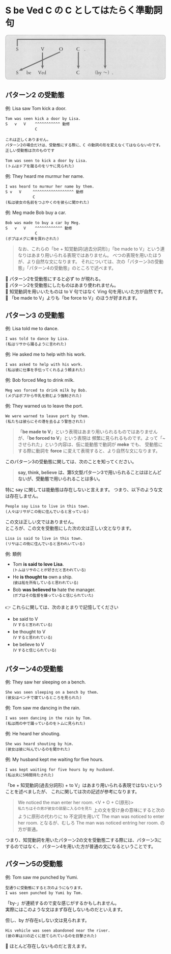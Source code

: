 # S be Ved C の C としてはたらく準動詞句

<img src="fig/準動詞句-E-第5文型の受動態.png" width="600"/>

## パターン2 の受動態
例: Lisa saw Tom kick a door.
```
Tom was seen kick a door by Lisa.
S   v   V    ^^^^^^^^^^^ 動修
             C

これは正しくありません。
パターン2の場合だけは、受動態にする際に、C の動詞の形を変えなくてはならないのです。
正しい受動態は次のものです

Tom was seen to kick a door by Lisa.
(トムはドアを蹴るのをリサに見られた)
```

例: They heard me murmur her name.
```
I was heard to murmur her name by them.
S v   V     ^^^^^^^^^^^^^^^^^^ 動修
            C
(私は彼女の名前をつぶやくのを彼らに聞かれた)
```

例: Meg made Bob buy a car.
```
Bob was made to buy a car by Meg.
S   v   V    ^^^^^^^^^^^^ 動修
             C
(ボブはメグに車を買わされた)
```

> なお、これらの「be + 知覚動詞(過去分詞形)」「be made to V」という連なりはあまり用いられる表現ではありません。
> べつの表現を用いたほうが、より自然な文になります。
> それについては、次の「パターン3の受動態」「パターン4の受動態」のところで述べます。

:speech_balloon: パターン2を受動態にすると必ず to が現れる。  
:speech_balloon: パターン2を受動態にしたものはあまり使われません。  
:speech_balloon: 知覚動詞を用いいたものは to V 句ではなく Ving 句を用いいた方が自然です。  
:speech_balloon: 「be made to V」よりも「be force to V」のほうが好まれます。  

## パターン3 の受動態
例: Lisa told me to dance.
```
I was told to dance by Lisa.
(私はリサから踊るように言われた)
```

例: He asked me to help with his work.
```
I was asked to help with his work.
(私は彼に仕事を手伝ってくれるよう頼まれた)
```

例: Bob forced Meg to drink milk.
```
Meg was forced to drink milk by Bob.
(メグはボブから牛乳を飲むよう強制された)
```

例: They warned us to leave the port.
```
We were warned to leave port by them.
(私たちは彼らにその港を去るよう警告された)
```

> 「__be made to V__」という表現はあまり用いられるものではありませんが、「__be forced to V__」という表現は
> 頻繁に見られるものです。よって「~させられた」という内容は、仮に能動態で動詞が __meke__ でも、
> 受動態にする際に動詞を __force__ に変えて表現すると、より自然な文になります。

このパターン3の受動態に関しては、次のことを知ってください。

> __say, think, believe は、第5文型パターン3で用いられることはほとんどないが、受動態で用いられることは多い。__

特に say に関しては能動態は存在しないと言えます。
つまり、以下のような文は存在しません。

```
People say Lisa to live in this town.
(人々はリサがこの街に住んでいると言っている)
```
この文は正しい文ではありません。  
ところが、この文を受動態にした次の文は正しい文となります。

```
Lisa is said to live in this town.
(リサはこの街に住んでいると言われいている)
```

例: 類例
- Tom __is said to love Lisa__.  
  <sup>(トムはリサのことが好きだと言われている)</sup>
- He __is thought to__ own a ship.  
  <sup>(彼は船を所有していると思われている)</sup>
- Bob __was believed to__ hate the manager.  
  <sup>(ボブはその監督を嫌っていると信じられていた)</sup>

:point_right: これらに関しては、次のまとまりで記憶してください
- be said to V  
  <sup>(V すると言われている)</sup>
- be thought to V  
  <sup>(V すると思われている)</sup>
- be believe to V  
  <sup>(V すると信じられている)</sup>

## パターン4の受動態

例: They saw her sleeping on a bench.
```
She was seen sleeping on a bench by them.
(彼女はベンチで寝ているところを見られた)
```

例: Tom saw me dancing in the rain.
```
I was seen dancing in the rain by Tom.
(私は雨の中で踊っているのをトムに見られた)
```

例: He heard her shouting.
```
She was heard shouting by him.
(彼女は彼に叫んでいるのを聞かれた)
```

例: My husband kept me waiting for five hours.
```
I was kept waiting for five hours by my husband.
(私は夫に5時間待たされた)
```

「be + 知覚動詞(過去分詞形) + to V」はあまり用いられる表現ではないということを述べましたが、
これに関しては次の記述が参考になります。

> We noticed the man enter her room. &lt;V + O + C(原形)&gt;  
> <sup>私たちはその男が彼女の部屋に入るのを見た</sup>
> 上の文を受け身の意味にすると次のように原形の代わりに to 不定詞を用いて 
> The man was noticed to enter her room. となるが、むしろ
> The man was noticed entring her room. の方が普通。

つまり、知覚動詞を用いたパターン2の文を受動態二する際には、パターン3にするのではなく、
パターン4を用いた方が普通の文になるということです。

## パターン5の受動態
例: Tom saw me punched by Yumi.
```
型通りに受動態にすると次のようになります。
I was seen punched by Yumi by Tom.
```
「by-」が連続するので変な感じがするかもしれません。  
実際にはこのような文はまず存在しないものだといえます。

但し、by が存在sしない文は見られます。
```
His vehicle was seen abandoned near the river.
(彼の車は川の近くに捨てられているのを目撃された)
```

:speech_balloon: ほとんど存在しないものだと言えます。
